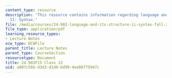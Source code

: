 ```yaml
---
content_type: resource
description: 'This resource contains information regarding language and its structure
  II: Syntax.'
file: /media/courses/24-902-language-and-its-structure-ii-syntax-fall-2015/a807c56bd3d3d1d0bd994ee86f75947c_MIT24_902F15_Class13.pdf
file_type: application/pdf
learning_resource_types:
- Lecture Notes
ocw_type: OCWFile
parent_title: Lecture Notes
parent_type: CourseSection
resourcetype: Document
title: 24.902F15 Class 13
uid: a807c56b-d3d3-d1d0-bd99-4ee86f75947c
---
```

